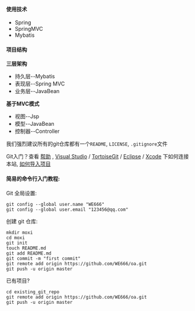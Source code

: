 #### 使用技术
- Spring
- SpringMVC
- Mybatis


#### 项目结构
**三层架构**

- 持久层--Mybatis
- 表现层--Spring MVC
- 业务层--JavaBean

**基于MVC模式**

- 视图--Jsp
- 模型--JavaBean
- 控制器--Controller




我们强烈建议所有的git仓库都有一个`README`, `LICENSE`, `.gitignore`文件

Git入门？查看 [帮助](https://gitee.com/oschina/git-osc/wikis/%E5%B8%AE%E5%8A%A9) , [Visual Studio](http://my.oschina.net/gal/blog/141442) / [TortoiseGit](http://my.oschina.net/longxuu/blog/141699) / [Eclipse](http://my.oschina.net/songxinqiang/blog/192567) / [Xcode](http://my.oschina.net/zxs/blog/142544) 下如何连接本站, [如何导入项目](http://www.oschina.net/question/82993_133520)

#### 简易的命令行入门教程:

Git 全局设置:
```
git config --global user.name "WE666"
git config --global user.email "123456@qq.com"
```

创建 git 仓库:
```
mkdir moxi
cd moxi
git init
touch README.md
git add README.md
git commit -m "first commit"
git remote add origin https://github.com/WE666/oa.git
git push -u origin master
```

已有项目?
```
cd existing_git_repo
git remote add origin https://github.com/WE666/oa.git
git push -u origin master
```